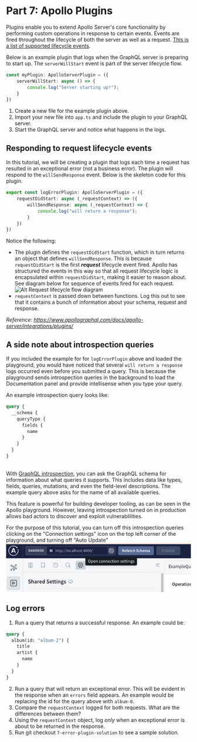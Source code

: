 # Part 7: Apollo Plugins

Plugins enable you to extend Apollo Server's core functionality by performing custom operations in response to certain events. Events are fired throughout the lifecycle of both the server as well as a request. [This is a list of supported lifecycle events](https://www.apollographql.com/docs/apollo-server/integrations/plugins-event-reference/).

Below is an example plugin that logs when the GraphQL server is preparing to start up. The `serverWillStart` event is part of the server lifecycle flow.

``` Typescript
const myPlugin: ApolloServerPlugin = ({
    serverWillStart: async () => {
        console.log("Server starting up!");
    }
})
```

1. Create a new file for the example plugin above.
2. Import your new file into `app.ts` and include the plugin to your GraphQL server. 
3. Start the GraphQL server and notice what happens in the logs.

## Responding to request lifecycle events

In this tutorial, we will be creating a plugin that logs each time a request has resulted in an exceptional error (not a business error). The plugin will respond to the `willSendResponse` event. Below is the skeleton code for this plugin.

``` Typescript
export const logErrorPlugin: ApolloServerPlugin = ({
    requestDidStart: async (_requestContext) => ({
        willSendResponse: async (_requestContext) => {
            console.log("will return a response");
        }
    })
})
```

Notice the following:
- The plugin defines the `requestDidStart` function, which in turn returns an object that defines `willSendResponse`. This is because `requestDidStart` is the first _**request**_ lifecycle event fired. Apollo has structured the events in this way so that all request lifecycle logic is encapsulated within `requestDidStart`, making it easier to reason about. See diagram below for sequence of events fired for each request. 
![Alt Request lifecycle flow diagram](./diagrams/request-lifecycle-flow.png)
- `requestContext` is passed down between functions. Log this out to see that it contains a bunch of information about your schema, request and response.

_Reference: https://www.apollographql.com/docs/apollo-server/integrations/plugins/_ 

## A side note about introspection queries
If you included the example for for `logErrorPlugin` above and loaded the playground, you would have noticed that several `will return a response` logs occurred even before you submitted a query. This is because the playground sends introspection queries in the background to load the Documentation panel and provide intellisense when you type your query.

An example introspection query looks like:
``` graphql
query {
  __schema {
    queryType {
      fields {
        name
      }
    }
  }
}
  
```

With [GraphQL introspection](https://graphql.org/learn/introspection/), you can ask the GraphQL schema for information about what queries it supports. This includes data like types, fields, queries, mutations, and even the field-level descriptions. The example query above asks for the name of all available queries.

This feature is powerful for building developer tooling, as can be seen in the Apollo playground. However, leaving introspection turned on in production allows bad actors to discover and exploit vulnerablilities. 

For the purpose of this tutorial, you can turn off this introspection queries clicking on the "Connection settings" icon on the top left corner of the playground, and turning off "Auto Update"
![Playground connection settings](./diagrams/playground-connection-settings.png)

## Log errors 
1. Run a query that returns a successful response. An example could be:
``` graphql
query {
  album(id: "album-2") {
    title
    artist {
      name
    }
  }
}
```
2. Run a query that will return an exceptional error. This will be evident in the response when an `errors` field appears. An example would be replacing the id for the query above with `album-0`.
3. Compare the `requestContext` logged for both requests. What are the differences between them?
4. Using the `requestContext` object, log _only_ when an exceptional error is about to be returned in the response.
5. Run git checkout `7-error-plugin-solution` to see a sample solution.